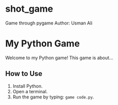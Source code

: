 # shot_game
Game through pygame 
Author: Usman Ali

# My Python Game

Welcome to my Python game! This game is about...

## How to Use

1. Install Python.
2. Open a terminal.
3. Run the game by typing: `game code.py`.
